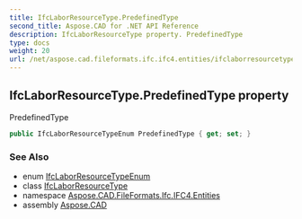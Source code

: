 ```yaml
---
title: IfcLaborResourceType.PredefinedType
second_title: Aspose.CAD for .NET API Reference
description: IfcLaborResourceType property. PredefinedType
type: docs
weight: 20
url: /net/aspose.cad.fileformats.ifc.ifc4.entities/ifclaborresourcetype/predefinedtype/
---
```

## IfcLaborResourceType.PredefinedType property

PredefinedType

```csharp
public IfcLaborResourceTypeEnum PredefinedType { get; set; }
```

### See Also

* enum [IfcLaborResourceTypeEnum](../../../aspose.cad.fileformats.ifc.ifc4.types/ifclaborresourcetypeenum/)
* class [IfcLaborResourceType](../)
* namespace [Aspose.CAD.FileFormats.Ifc.IFC4.Entities](../../ifclaborresourcetype/)
* assembly [Aspose.CAD](../../../)


